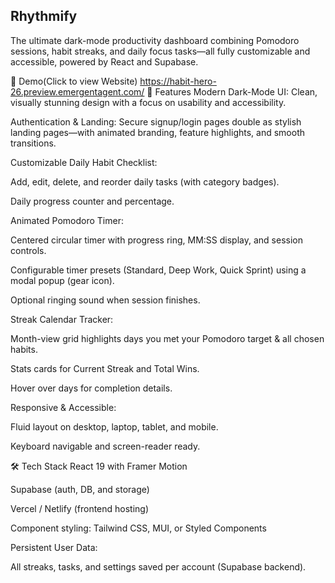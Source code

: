 ## Rhythmify
The ultimate dark-mode productivity dashboard combining Pomodoro sessions, habit streaks, and daily focus tasks—all fully customizable and accessible, powered by React and Supabase.

🌟 Demo(Click to view Website)
https://habit-hero-26.preview.emergentagent.com/
🚀 Features
Modern Dark-Mode UI: Clean, visually stunning design with a focus on usability and accessibility.

Authentication & Landing: Secure signup/login pages double as stylish landing pages—with animated branding, feature highlights, and smooth transitions.

Customizable Daily Habit Checklist:

Add, edit, delete, and reorder daily tasks (with category badges).

Daily progress counter and percentage.

Animated Pomodoro Timer:

Centered circular timer with progress ring, MM:SS display, and session controls.

Configurable timer presets (Standard, Deep Work, Quick Sprint) using a modal popup (gear icon).

Optional ringing sound when session finishes.

Streak Calendar Tracker:

Month-view grid highlights days you met your Pomodoro target & all chosen habits.

Stats cards for Current Streak and Total Wins.

Hover over days for completion details.

Responsive & Accessible:

Fluid layout on desktop, laptop, tablet, and mobile.

Keyboard navigable and screen-reader ready.

🛠️ Tech Stack
React 19 with Framer Motion

Supabase (auth, DB, and storage)

Vercel / Netlify (frontend hosting)

Component styling: Tailwind CSS, MUI, or Styled Components

Persistent User Data:

All streaks, tasks, and settings saved per account (Supabase backend).
